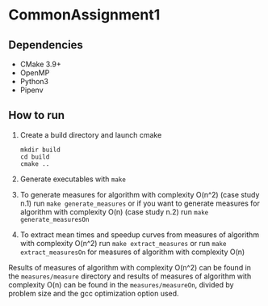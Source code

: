 # CommonAssignment1

## Dependencies

* CMake 3.9+
* OpenMP
* Python3
* Pipenv

## How to run

1. Create a build directory and launch cmake

   ```batch
   mkdir build
   cd build
   cmake ..
   ```

2. Generate executables with `make`
3. To generate measures for algorithm with complexity O(n^2) (case study n.1) run `make generate_measures` 
or if you want to generate measures for algorithm with complexity O(n) (case study n.2) run `make generate_measuresOn` 
4. To extract mean times and speedup curves from measures of algorithm with complexity O(n^2) run `make extract_measures` or run `make extract_measuresOn` for measures of algorithm with complexity O(n)

Results of measures of algorithm with complexity O(n^2) can be found in the `measures/measure` directory and results of measures of algorithm with complexity O(n) can be found in the `measures/measureOn`, divided by problem size and the gcc optimization option used.
